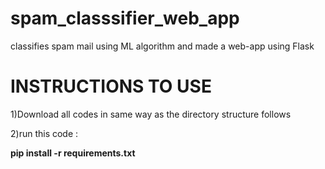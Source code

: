 # spam_classsifier_web_app
classifies spam mail using ML algorithm and made a web-app using Flask

# INSTRUCTIONS TO USE 

1)Download all codes in same way as the directory structure follows

2)run this code  : 

**pip install -r requirements.txt**
